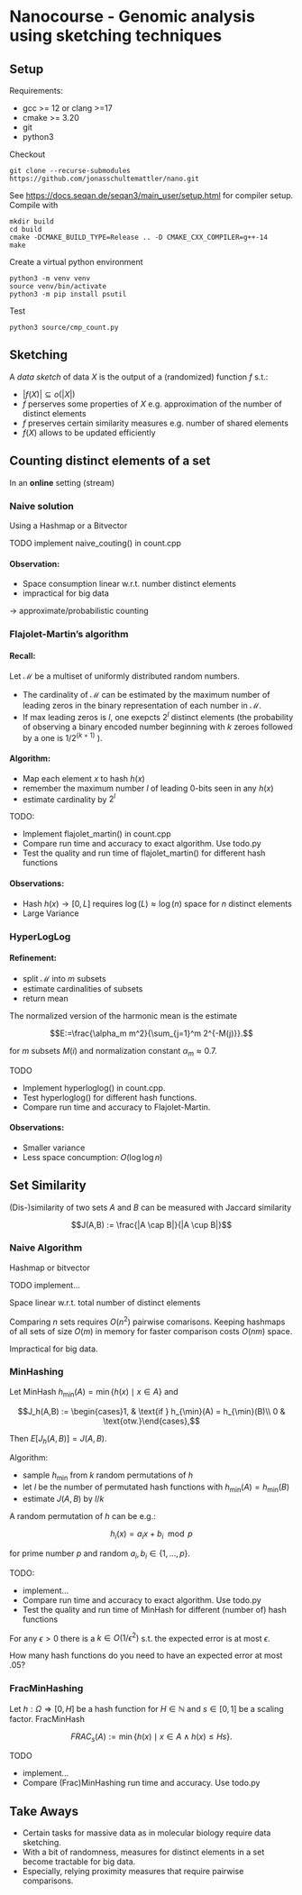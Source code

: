 # Nanocourse - Genomic analysis using sketching techniques


## Setup

Requirements:

 - gcc >= 12 or clang >=17
 - cmake >= 3.20
 - git
 - python3

Checkout
```
git clone --recurse-submodules https://github.com/jonasschultemattler/nano.git
```

See https://docs.seqan.de/seqan3/main_user/setup.html for compiler setup. Compile with

```
mkdir build
cd build
cmake -DCMAKE_BUILD_TYPE=Release .. -D CMAKE_CXX_COMPILER=g++-14
make
```

Create a virtual python environment
```
python3 -m venv venv
source venv/bin/activate
python3 -m pip install psutil
```

Test
```
python3 source/cmp_count.py
```

## Sketching

A *data sketch* of data $X$ is the output of a (randomized) function $f$ s.t.:
 - $|f(X)| \subseteq o(|X|)$
 - $f$ perserves some properties of $X$ e.g. approximation of the number of distinct elements
 - $f$ preserves certain similarity measures e.g. number of shared elements
 - $f(X)$ allows to be updated efficiently


## Counting distinct elements of a set

In an **online** setting (stream)


### Naive solution

Using a Hashmap or a Bitvector

TODO implement naive_couting() in count.cpp


#### Observation:

- Space consumption linear w.r.t. number distinct elements
- impractical for big data

-> approximate/probabilistic counting


### Flajolet-Martin’s algorithm

#### Recall:

Let $\mathcal{M}$ be a multiset of uniformly distributed random numbers.
 - The cardinality of $\mathcal{M}$ can be estimated by the maximum number of leading zeros in the binary representation of each number in $\mathcal{M}$.
 - If max leading zeros is $l$, one exepcts $2^l$ distinct elements
(the probability of observing a binary encoded number beginning with $k$ zeroes followed by a one is $1/2^{(k+1)}$ ).

#### Algorithm:

- Map each element $x$ to hash $h(x)$
- remember the maximum number $l$ of leading 0-bits seen in any $h(x)$
- estimate cardinality by $2^l$

TODO:
- Implement flajolet_martin() in count.cpp
- Compare run time and accuracy to exact algorithm. Use todo.py
- Test the quality and run time of flajolet_martin() for different hash functions


#### Observations:

 - Hash $h(x) \rightarrow [0,L]$ requires $\log(L) \approx \log(n)$ space for $n$ distinct elements
 - Large Variance


### HyperLogLog

#### Refinement:
- split $\mathcal{M}$ into $m$ subsets
- estimate cardinalities of subsets
- return mean

The normalized version of the harmonic mean is the estimate
```math
E:=\frac{\alpha_m m^2}{\sum_{j=1}^m 2^{-M(j)}}.
```
for $m$ subsets $M(i)$ and normalization constant $\alpha_m \approx 0.7$.

TODO
- Implement hyperloglog() in count.cpp.
- Test hyperloglog() for different hash functions.
- Compare run time and accuracy to Flajolet-Martin.


#### Observations:

- Smaller variance
- Less space concumption: $O(\log \log n)$



## Set Similarity

(Dis-)similarity of two sets $A$ and $B$ can be measured with Jaccard similarity
```math
J(A,B) := \frac{|A \cap B|}{|A \cup B|}
```


### Naive Algorithm

Hashmap or bitvector

TODO implement...

Space linear w.r.t. total number of distinct elements

Comparing $n$ sets requires $O(n^2)$ pairwise comarisons.
Keeping hashmaps of all sets of size $O(m)$ in memory for faster comparison costs $O(n m)$ space.

Impractical for big data.


### MinHashing

Let MinHash $h_{\min}(A) = \min \lbrace h(x) \mid x \in A \rbrace$ and
```math
J_h(A,B) := \begin{cases}1, & \text{if } h_{\min}(A) = h_{\min}(B)\\ 0 & \text{otw.}\end{cases},
```
Then $E[J_h(A,B)] = J(A,B)$.

Algorithm:

- sample $h_{\min}$ from $k$ random permutations of $h$
- let $l$ be the number of permutated hash functions with $h_{\min}(A) = h_{\min}(B)$
- estimate $J(A,B)$ by $l/k$

A random permutation of $h$ can be e.g.:
```math
h_i(x) = a_i x + b_i \mod p
```
for prime number $p$ and random $a_i,b_i \in \lbrace 1,\ldots,p\rbrace$.

TODO:
- implement...
- Compare run time and accuracy to exact algorithm. Use todo.py
- Test the quality and run time of MinHash for different (number of) hash functions

For any $\epsilon > 0$ there is a $k \in O(1/\epsilon^2)$ s.t. the expected error is at most $\epsilon$.

How many hash functions do you need to have an expected error at most $.05$?


### FracMinHashing

Let $h: \Omega \Rightarrow [0,H]$ be a hash function for $H \in \mathbb{N}$ and $s \in [0,1]$ be a scaling factor. FracMinHash
```math
FRAC_{s}(A) := \min \{ h(x) \mid x \in A \land h(x) \leq H s \}.
```

TODO
- implement...
- Compare (Frac)MinHashing run time and accuracy. Use todo.py




## Take Aways

- Certain tasks for massive data as in molecular biology require data sketching.
- With a bit of randomness, measures for distinct elements in a set become tractable for big data.
- Especially, relying proximity measures that require pairwise comparisons.





